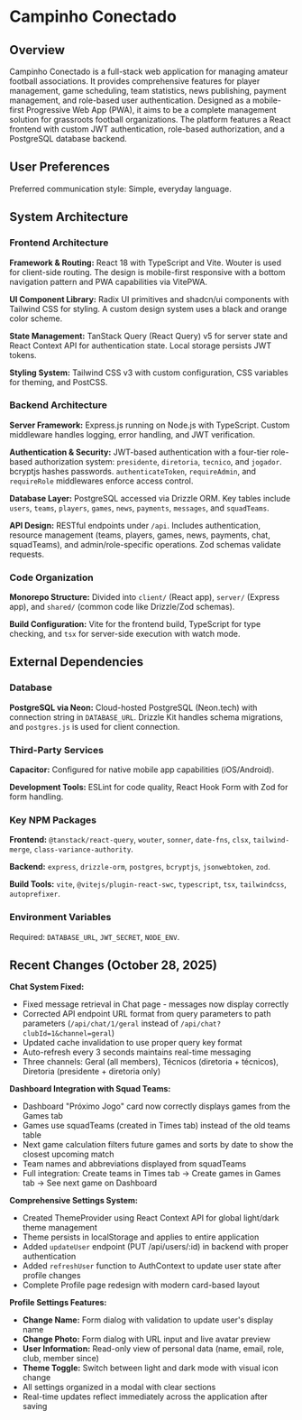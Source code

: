 # Campinho Conectado

## Overview

Campinho Conectado is a full-stack web application for managing amateur football associations. It provides comprehensive features for player management, game scheduling, team statistics, news publishing, payment management, and role-based user authentication. Designed as a mobile-first Progressive Web App (PWA), it aims to be a complete management solution for grassroots football organizations. The platform features a React frontend with custom JWT authentication, role-based authorization, and a PostgreSQL database backend.

## User Preferences

Preferred communication style: Simple, everyday language.

## System Architecture

### Frontend Architecture

**Framework & Routing:** React 18 with TypeScript and Vite. Wouter is used for client-side routing. The design is mobile-first responsive with a bottom navigation pattern and PWA capabilities via VitePWA.

**UI Component Library:** Radix UI primitives and shadcn/ui components with Tailwind CSS for styling. A custom design system uses a black and orange color scheme.

**State Management:** TanStack Query (React Query) v5 for server state and React Context API for authentication state. Local storage persists JWT tokens.

**Styling System:** Tailwind CSS v3 with custom configuration, CSS variables for theming, and PostCSS.

### Backend Architecture

**Server Framework:** Express.js running on Node.js with TypeScript. Custom middleware handles logging, error handling, and JWT verification.

**Authentication & Security:** JWT-based authentication with a four-tier role-based authorization system: `presidente`, `diretoria`, `tecnico`, and `jogador`. bcryptjs hashes passwords. `authenticateToken`, `requireAdmin`, and `requireRole` middlewares enforce access control.

**Database Layer:** PostgreSQL accessed via Drizzle ORM. Key tables include `users`, `teams`, `players`, `games`, `news`, `payments`, `messages`, and `squadTeams`.

**API Design:** RESTful endpoints under `/api`. Includes authentication, resource management (teams, players, games, news, payments, chat, squadTeams), and admin/role-specific operations. Zod schemas validate requests.

### Code Organization

**Monorepo Structure:** Divided into `client/` (React app), `server/` (Express app), and `shared/` (common code like Drizzle/Zod schemas).

**Build Configuration:** Vite for the frontend build, TypeScript for type checking, and `tsx` for server-side execution with watch mode.

## External Dependencies

### Database

**PostgreSQL via Neon:** Cloud-hosted PostgreSQL (Neon.tech) with connection string in `DATABASE_URL`. Drizzle Kit handles schema migrations, and `postgres.js` is used for client connection.

### Third-Party Services

**Capacitor:** Configured for native mobile app capabilities (iOS/Android).

**Development Tools:** ESLint for code quality, React Hook Form with Zod for form handling.

### Key NPM Packages

**Frontend:** `@tanstack/react-query`, `wouter`, `sonner`, `date-fns`, `clsx`, `tailwind-merge`, `class-variance-authority`.

**Backend:** `express`, `drizzle-orm`, `postgres`, `bcryptjs`, `jsonwebtoken`, `zod`.

**Build Tools:** `vite`, `@vitejs/plugin-react-swc`, `typescript`, `tsx`, `tailwindcss`, `autoprefixer`.

### Environment Variables

Required: `DATABASE_URL`, `JWT_SECRET`, `NODE_ENV`.

## Recent Changes (October 28, 2025)

**Chat System Fixed:**
- Fixed message retrieval in Chat page - messages now display correctly
- Corrected API endpoint URL format from query parameters to path parameters (`/api/chat/1/geral` instead of `/api/chat?clubId=1&channel=geral`)
- Updated cache invalidation to use proper query key format
- Auto-refresh every 3 seconds maintains real-time messaging
- Three channels: Geral (all members), Técnicos (diretoria + técnicos), Diretoria (presidente + diretoria only)

**Dashboard Integration with Squad Teams:**
- Dashboard "Próximo Jogo" card now correctly displays games from the Games tab
- Games use squadTeams (created in Times tab) instead of the old teams table
- Next game calculation filters future games and sorts by date to show the closest upcoming match
- Team names and abbreviations displayed from squadTeams
- Full integration: Create teams in Times tab → Create games in Games tab → See next game on Dashboard

**Comprehensive Settings System:**
- Created ThemeProvider using React Context API for global light/dark theme management
- Theme persists in localStorage and applies to entire application
- Added `updateUser` endpoint (PUT /api/users/:id) in backend with proper authentication
- Added `refreshUser` function to AuthContext to update user state after profile changes
- Complete Profile page redesign with modern card-based layout

**Profile Settings Features:**
- **Change Name:** Form dialog with validation to update user's display name
- **Change Photo:** Form dialog with URL input and live avatar preview
- **User Information:** Read-only view of personal data (name, email, role, club, member since)
- **Theme Toggle:** Switch between light and dark mode with visual icon change
- All settings organized in a modal with clear sections
- Real-time updates reflect immediately across the application after saving